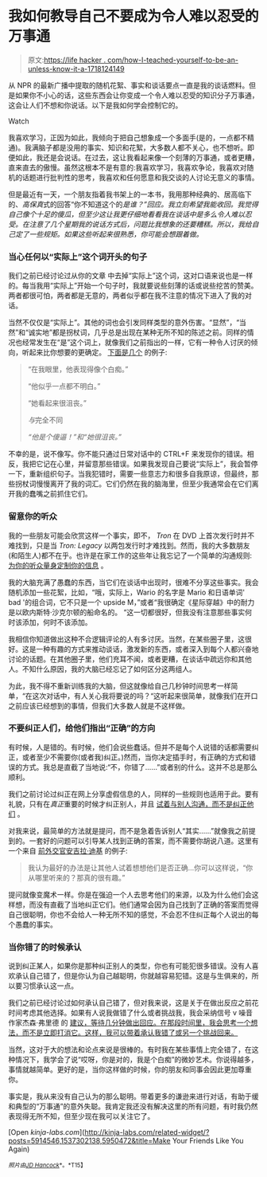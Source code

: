 # 我如何教导自己不要成为令人难以忍受的万事通

> 原文:[https://life hacker . com/how-I-teached-yourself-to-be-an-unless-know-it-a-1718124149](https://lifehacker.com/how-i-taught-myself-not-to-be-an-insufferable-know-it-a-1718124149)

从 NPR 的最新广播中提取的随机花絮、事实和谈话要点一直是我的谈话燃料。但是如果你不小心的话，这些东西会让你变成一个令人难以忍受的知识分子万事通，这会让人们不想和你说话。以下是我如何学会控制它的。

Watch

我喜欢学习，正因为如此，我倾向于把自己想象成一个多面手(是的，一点都不精通)。我满脑子都是没用的事实、知识和花絮，大多数人都不关心，也不想听。即便如此，我还是会说话。在过去，这让我看起来像一个刻薄的万事通，或者更糟，直来直去的傲慢。虽然这根本不是有意的:我喜欢学习，我喜欢争论，我喜欢对随机的话题进行批判性的思考，我喜欢和任何愿意和我交谈的人讨论无意义的事情。

但是最近有一天，一个朋友指着我书架上的一本书，我用那种经典的、居高临下的、*高保真*式的回答“你不知道这个的*是谁？”回应。我立刻希望我能收回。我觉得自己像个十足的傻瓜，但至少这让我更仔细地看看我在谈话中是多么令人难以忍受。在注意了几个星期我的说话方式后，问题比我想象的还要糟糕。所以，我给自己定了一些规矩。如果这些听起来很熟悉，你可能会想跟着做。*

### 当心任何以“实际上”这个词开头的句子

我们之前已经讨论过从你的文章 中去掉“实际上”这个词，这对口语来说也是一样的。每当我用“实际上”开始一个句子时，我就要说些刻薄的话或说些挖苦的赞美。两者都很可怕，两者都是无意的，两者似乎都在我不注意的情况下进入了我的对话。

当然不仅仅是“实际上”。其他的词也会引发同样类型的意外伤害。“显然”，“当然”和“诚实地”都是拐杖词，几乎总是出现在某种无所不知的陈述之前。同样的情况也经常发生在“是”这个词上，就像我们之前指出的一样，它有一种令人讨厌的倾向，听起来比你想要的更确定。 [下面是几个](http://www.stevenaitchison.co.uk/blog/the-word-is%E2%80%A6-unstucking-how-changing-your-words-can-get-your-brain-moving-again%E2%80%A6/) 的例子:

> “在我眼里，他表现得像个白痴。”
> 
> “他似乎一点都不明白。”
> 
> “她看起来很沮丧。”
> 
> *与*完全不同
> 
> *“他是个傻逼！”和“她很沮丧。”*

不幸的是，说不像写。你不能只通过日常对话中的 CTRL+F 来发现你的错误。相反，我把它记在心里，并留意那些错误。如果我发现自己要说“实际上”，我会暂停一下，重新组织句子。当我犯错时，需要一些意志力和很多自我原谅，但最终，那些拐杖词慢慢离开了我的词汇。它们仍然在我的脑海里，但至少我通常会在它们离开我的蠢嘴之前抓住它们。

### 留意你的听众

我的一些朋友可能会欣赏这样一个事实，即不， *Tron* 在 DVD 上首次发行时并不难找到，只是当 *Tron: Legacy* 以两包发行时才难找到。然而，我的大多数朋友(和陌生人)都不在乎。也许是在家工作的这些年让我忘记了一个简单的沟通规则: [为你的听众量身定制你的信息](https://lifehacker.com/top-10-ways-to-improve-your-communication-skills-1590488550) 。

我的大脑充满了愚蠢的东西，当它们在谈话中出现时，很难不分享这些事实。我会随机添加一些花絮，比如，“哦，实际上，Wario 的名字是 Mario 和日语单词' bad '的组合词，它不只是一个 upside M，”或者“我很确定《星际穿越》中的耐力是以欧内斯特·沙克尔顿的船命名的。 “这一切都很好，但我没有注意那些事实何时该添加，何时不该添加。

我相信你知道做出这种不合逻辑评论的人有多讨厌。当然，在某些圈子里，这很好。这是一种有趣的方式来推动谈话，激发新的东西，或者深入到每个人都兴奋地讨论的话题。在其他圈子里，他们充耳不闻，或者更糟，在谈话中疏远你和其他人。不知什么原因，我的大脑已经忘记了如何区分这两组人。

为此，我不得不重新训练我的大脑，但这就像给自己几秒钟时间思考一样简单，“在这次对话中，有人关心我将要说的吗？“这听起来很简单，就像我们在开口之前应该已经想到的事情，但我们大多数人就是不这样做。

### 不要纠正人们，给他们指出“正确”的方向

有时候，人是错的。有时候，他们会说些蠢话。但并不是每个人说错的话都需要纠正，或者至少不需要你(或者我)纠正。)然而，当你决定插手时，有正确的方式和错误的方式。我总是直截了当地说:“不，你错了……”或者别的什么。这并不总是那么顺利。

我们之前讨论过纠正在网上分享虚假信息的人，同样的一些规则也适用于此。要有礼貌，只有在*真正*重要的时候才纠正别人，并且 [试着与别人沟通，而不是纠正他们](http://kotaku.com/reminder-dont-just-correct-people-connect-with-peopl-1500323816) 。

对我来说，最简单的方法就是提问，而不是急着告诉别人“其实……”就像我之前提到的。一套好的问题可以引导某人找到正确的答案，而不需要你胡说八道。这里有一个来自 [前外交官安吉拉·迪基](http://howtodoeverything.org/post/100520470890/how-to-correct-someone-gracefully-and-how-to-mow) 的例子:

> 我认为最好的办法是让其他人试着想想他们是否正确...你可以这样说，“你从哪里听来的？那真的很有趣。”

提问就像变魔术一样。你是在强迫一个人去思考他们的来源，以及为什么他们会这样想，而没有直截了当地纠正它们。他们通常会因为自己找到了正确的答案而觉得自己很聪明，你也不会给人一种无所不知的感觉，不会忍不住纠正每个人说出的每个愚蠢的事实。

### 当你错了的时候承认

说到纠正某人，如果你是那种纠正别人的类型，你也有可能犯很多错误。没有人喜欢承认自己错了，但是你认为自己越聪明，你就越容易犯错。这是与生俱来的，所以要习惯承认这一点。

我们之前已经讨论过如何承认自己错了，但对我来说，这是关于在做出反应之前花时间考虑其他选择。如果有人说我做错了什么或者挑战我，我会采纳信号 v 噪音作家杰森·弗里德 的 [建议，等待几分钟做出回应。在那段时间里，我会思考一个想法，而不是立即打消它。这样，我可以带着承认我错了或另一个挑战回来。](https://signalvnoise.com/posts/3124-give-it-five-minutes)

当然，这对于大的想法和论点来说是很棒的。有时我在某些事情上完全错了，在这种情况下，我学会了说“哎呀，你是对的，我是个白痴”的微妙艺术。你说得越多，事情就越简单。更好的是，当你这样做的时候，你的朋友和同事会因此更加尊重你。

事实是，我从来没有自己认为的那么聪明。带着更多的谦逊来进行对话，有助于缓和典型的“万事通”的意外失聪。我肯定我还没有解决这里的所有问题，有时我仍然表现得无所不知，但至少现在我可以关注它了。

[Open *kinja-labs.com*](http://kinja-labs.com/related-widget/?posts=5914546,1537302138,5950472&title=Make Your Friends Like You Again)

<small>*照片由*</small>[<small>*JD Hancock*</small>](https://www.flickr.com/photos/jdhancock/5173498203/in/photolist-8TawLT-mdfYjB-8QAmDv-rGjHZk-8H8uPE-scfKZx-o4bvBa-w124Q-sD7vW-dx8LC-fv93G-SZTRk-59sSgo-9PzMk-dvHvnZ-rszUyE-9PzMh-ojdDkq-4DAhAG-nPwb7p-fCSPzS-6M3EME-9PzMj-otypJ3-dp1PpV-cv9Tuw-dUtEDV-qJhn2X-3TYv6-6ou8Qf-66rzWa-6LgaDA-dxdaLL-9PzMg-bh7XNT-oBgRux-p7GUDD-oQtDNY-4adUhr-rKw7pS-6KRp1s-6Z4yGy-yj6HC-F9SsW-bDzu4m-6wJ9qU-kZe1xt-vrykP-vzqsqd-eTu171)<small>*。*T15】</small>